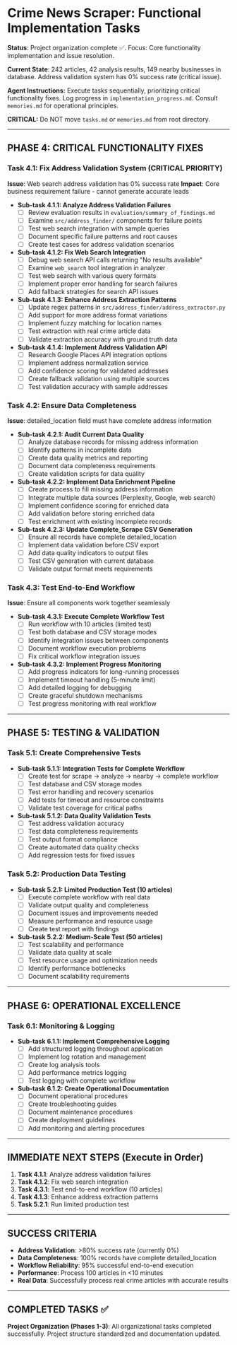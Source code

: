 # Crime News Scraper: Functional Implementation Tasks

**Status**: Project organization complete ✅. Focus: Core functionality implementation and issue resolution.

**Current State**: 242 articles, 42 analysis results, 149 nearby businesses in database. Address validation system has 0% success rate (critical issue).

**Agent Instructions:** Execute tasks sequentially, prioritizing critical functionality fixes. Log progress in `implementation_progress.md`. Consult `memories.md` for operational principles.

**CRITICAL:** Do NOT move `tasks.md` or `memories.md` from root directory.

---

## PHASE 4: CRITICAL FUNCTIONALITY FIXES

### **Task 4.1: Fix Address Validation System (CRITICAL PRIORITY)**
**Issue**: Web search address validation has 0% success rate
**Impact**: Core business requirement failure - cannot generate accurate leads

* **Sub-task 4.1.1: Analyze Address Validation Failures**
    * [ ] Review evaluation results in `evaluation/summary_of_findings.md`
    * [ ] Examine `src/address_finder/` components for failure points
    * [ ] Test web search integration with sample queries
    * [ ] Document specific failure patterns and root causes
    * [ ] Create test cases for address validation scenarios

* **Sub-task 4.1.2: Fix Web Search Integration**
    * [ ] Debug web search API calls returning "No results available"
    * [ ] Examine `web_search` tool integration in analyzer
    * [ ] Test web search with various query formats
    * [ ] Implement proper error handling for search failures
    * [ ] Add fallback strategies for search API issues

* **Sub-task 4.1.3: Enhance Address Extraction Patterns**
    * [ ] Update regex patterns in `src/address_finder/address_extractor.py`
    * [ ] Add support for more address format variations
    * [ ] Implement fuzzy matching for location names
    * [ ] Test extraction with real crime article data
    * [ ] Validate extraction accuracy with ground truth data

* **Sub-task 4.1.4: Implement Address Validation API**
    * [ ] Research Google Places API integration options
    * [ ] Implement address normalization service
    * [ ] Add confidence scoring for validated addresses
    * [ ] Create fallback validation using multiple sources
    * [ ] Test validation accuracy with sample addresses

### **Task 4.2: Ensure Data Completeness**
**Issue**: detailed_location field must have complete address information

* **Sub-task 4.2.1: Audit Current Data Quality**
    * [ ] Analyze database records for missing address information
    * [ ] Identify patterns in incomplete data
    * [ ] Create data quality metrics and reporting
    * [ ] Document data completeness requirements
    * [ ] Create validation scripts for data quality

* **Sub-task 4.2.2: Implement Data Enrichment Pipeline**
    * [ ] Create process to fill missing address information
    * [ ] Integrate multiple data sources (Perplexity, Google, web search)
    * [ ] Implement confidence scoring for enriched data
    * [ ] Add validation before storing enriched data
    * [ ] Test enrichment with existing incomplete records

* **Sub-task 4.2.3: Update Complete_Scrape CSV Generation**
    * [ ] Ensure all records have complete detailed_location
    * [ ] Implement data validation before CSV export
    * [ ] Add data quality indicators to output files
    * [ ] Test CSV generation with current database
    * [ ] Validate output format meets requirements

### **Task 4.3: Test End-to-End Workflow**
**Issue**: Ensure all components work together seamlessly

* **Sub-task 4.3.1: Execute Complete Workflow Test**
    * [ ] Run workflow with 10 articles (limited test)
    * [ ] Test both database and CSV storage modes
    * [ ] Identify integration issues between components
    * [ ] Document workflow execution problems
    * [ ] Fix critical workflow integration issues

* **Sub-task 4.3.2: Implement Progress Monitoring**
    * [ ] Add progress indicators for long-running processes
    * [ ] Implement timeout handling (5-minute limit)
    * [ ] Add detailed logging for debugging
    * [ ] Create graceful shutdown mechanisms
    * [ ] Test progress monitoring with real workflow

---

## PHASE 5: TESTING & VALIDATION

### **Task 5.1: Create Comprehensive Tests**

* **Sub-task 5.1.1: Integration Tests for Complete Workflow**
    * [ ] Create test for scrape → analyze → nearby → complete workflow
    * [ ] Test database and CSV storage modes
    * [ ] Test error handling and recovery scenarios
    * [ ] Add tests for timeout and resource constraints
    * [ ] Validate test coverage for critical paths

* **Sub-task 5.1.2: Data Quality Validation Tests**
    * [ ] Test address validation accuracy
    * [ ] Test data completeness requirements
    * [ ] Test output format compliance
    * [ ] Create automated data quality checks
    * [ ] Add regression tests for fixed issues

### **Task 5.2: Production Data Testing**

* **Sub-task 5.2.1: Limited Production Test (10 articles)**
    * [ ] Execute complete workflow with real data
    * [ ] Validate output quality and completeness
    * [ ] Document issues and improvements needed
    * [ ] Measure performance and resource usage
    * [ ] Create test report with findings

* **Sub-task 5.2.2: Medium-Scale Test (50 articles)**
    * [ ] Test scalability and performance
    * [ ] Validate data quality at scale
    * [ ] Test resource usage and optimization needs
    * [ ] Identify performance bottlenecks
    * [ ] Document scalability requirements

---

## PHASE 6: OPERATIONAL EXCELLENCE

### **Task 6.1: Monitoring & Logging**

* **Sub-task 6.1.1: Implement Comprehensive Logging**
    * [ ] Add structured logging throughout application
    * [ ] Implement log rotation and management
    * [ ] Create log analysis tools
    * [ ] Add performance metrics logging
    * [ ] Test logging with complete workflow

* **Sub-task 6.1.2: Create Operational Documentation**
    * [ ] Document operational procedures
    * [ ] Create troubleshooting guides
    * [ ] Document maintenance procedures
    * [ ] Create deployment guidelines
    * [ ] Add monitoring and alerting procedures

---

## IMMEDIATE NEXT STEPS (Execute in Order)

1. **Task 4.1.1**: Analyze address validation failures
2. **Task 4.1.2**: Fix web search integration
3. **Task 4.3.1**: Test end-to-end workflow (10 articles)
4. **Task 4.1.3**: Enhance address extraction patterns
5. **Task 5.2.1**: Run limited production test

---

## SUCCESS CRITERIA

- **Address Validation**: >80% success rate (currently 0%)
- **Data Completeness**: 100% records have complete detailed_location
- **Workflow Reliability**: 95% successful end-to-end execution
- **Performance**: Process 100 articles in <10 minutes
- **Real Data**: Successfully process real crime articles with accurate results

---

## COMPLETED TASKS ✅

**Project Organization (Phases 1-3)**: All organizational tasks completed successfully. Project structure standardized and documentation updated.
